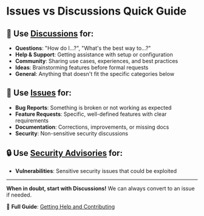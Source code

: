 # Issues vs Discussions Quick Guide

## 💬 Use [Discussions](https://github.com/eatyourpeas/census/discussions) for:

- **Questions**: "How do I...?", "What's the best way to...?"
- **Help & Support**: Getting assistance with setup or configuration
- **Community**: Sharing use cases, experiences, and best practices
- **Ideas**: Brainstorming features before formal requests
- **General**: Anything that doesn't fit the specific categories below

## 🐛 Use [Issues](https://github.com/eatyourpeas/census/issues) for:

- **Bug Reports**: Something is broken or not working as expected
- **Feature Requests**: Specific, well-defined features with clear requirements
- **Documentation**: Corrections, improvements, or missing docs
- **Security**: Non-sensitive security discussions

## 🔒 Use [Security Advisories](https://github.com/eatyourpeas/census/security/advisories/new) for:

- **Vulnerabilities**: Sensitive security issues that could be exploited

---

**When in doubt, start with Discussions!** We can always convert to an issue if needed.

📖 **Full Guide**: [Getting Help and Contributing](./getting-help.md)
